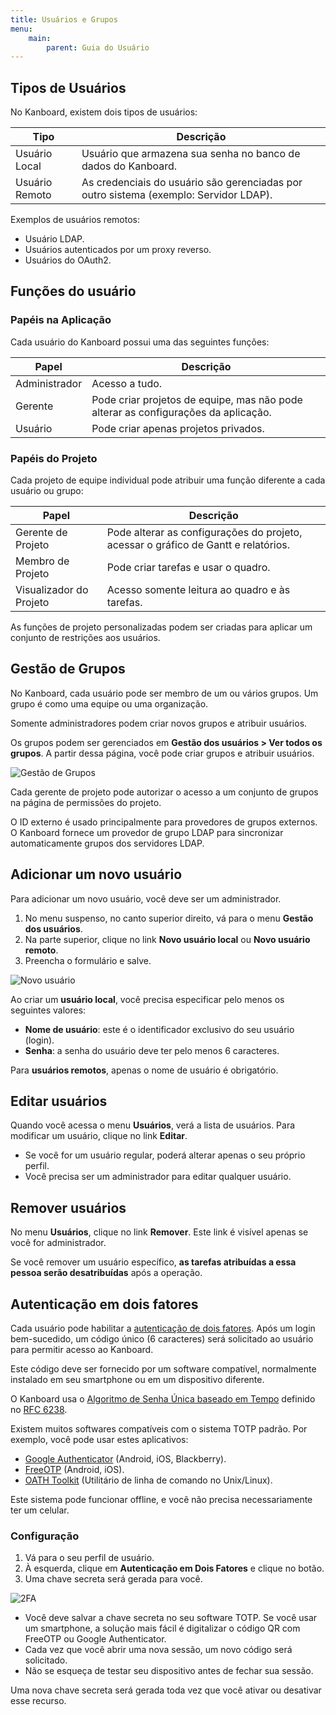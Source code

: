 ```yaml
---
title: Usuários e Grupos
menu:
    main:
        parent: Guia do Usuário
---
```


Tipos de Usuários
-----------------

No Kanboard, existem dois tipos de usuários:

Tipo           | Descrição
---------------| ----------------------------------------------------------
Usuário Local  | Usuário que armazena sua senha no banco de dados do Kanboard.
Usuário Remoto | As credenciais do usuário são gerenciadas por outro sistema (exemplo: Servidor LDAP).

Exemplos de usuários remotos:

-   Usuário LDAP.
-   Usuários autenticados por um proxy reverso.
-   Usuários do OAuth2.

Funções do usuário
------------------

### Papéis na Aplicação

Cada usuário do Kanboard possui uma das seguintes funções:

Papel                              | Descrição
-----------------------------------| -----------------------------------
Administrador                      | Acesso a tudo.
Gerente                            | Pode criar projetos de equipe, mas não pode alterar as configurações da aplicação.
Usuário                            | Pode criar apenas projetos privados.

### Papéis do Projeto

Cada projeto de equipe individual pode atribuir uma função diferente a
cada usuário ou grupo:

Papel                   | Descrição
------------------------| --------------------------------------------------------
Gerente de Projeto      | Pode alterar as configurações do projeto, acessar o gráfico de Gantt e relatórios.
Membro de Projeto       | Pode criar tarefas e usar o quadro.
Visualizador do Projeto | Acesso somente leitura ao quadro e às tarefas.

As funções de projeto personalizadas podem ser criadas para aplicar um
conjunto de restrições aos usuários.

Gestão de Grupos
----------------

No Kanboard, cada usuário pode ser membro de um ou vários grupos. Um
grupo é como uma equipe ou uma organização.

Somente administradores podem criar novos grupos e atribuir usuários.

Os grupos podem ser gerenciados em **Gestão dos usuários \> Ver todos os
grupos**. A partir dessa página, você pode criar grupos e atribuir usuários.

![Gestão de Grupos](/images/v1/groups-management.png)

Cada gerente de projeto pode autorizar o acesso a um conjunto de grupos
na página de permissões do projeto.

O ID externo é usado principalmente para provedores de grupos externos.
O Kanboard fornece um provedor de grupo LDAP para sincronizar
automaticamente grupos dos servidores LDAP.

Adicionar um novo usuário
-------------------------

Para adicionar um novo usuário, você deve ser um administrador.

1.  No menu suspenso, no canto superior direito, vá para o menu **Gestão
    dos usuários**.
2.  Na parte superior, clique no link **Novo usuário local** ou **Novo
    usuário remoto**.
3.  Preencha o formulário e salve.

![Novo usuário](/images/v1/new-user.png)

Ao criar um **usuário local**, você precisa especificar pelo menos os
seguintes valores:

-   **Nome de usuário**: este é o identificador exclusivo do seu usuário
    (login).
-   **Senha**: a senha do usuário deve ter pelo menos 6 caracteres.

Para **usuários remotos**, apenas o nome de usuário é obrigatório.

Editar usuários
---------------

Quando você acessa o menu **Usuários**, verá a lista de usuários.
Para modificar um usuário, clique no link **Editar**.

-   Se você for um usuário regular, poderá alterar apenas o seu próprio
    perfil.
-   Você precisa ser um administrador para editar qualquer usuário.

Remover usuários
----------------

No menu **Usuários**, clique no link **Remover**. Este link é visível
apenas se você for administrador.

Se você remover um usuário específico, **as tarefas atribuídas a essa
pessoa serão desatribuídas** após a operação.

Autenticação em dois fatores
----------------------------

Cada usuário pode habilitar a [autenticação de dois
fatores](http://en.wikipedia.org/wiki/Two_factor_authentication). Após
um login bem-sucedido, um código único (6 caracteres) será solicitado ao
usuário para permitir acesso ao Kanboard.

Este código deve ser fornecido por um software compatível, normalmente
instalado em seu smartphone ou em um dispositivo diferente.

O Kanboard usa o [Algoritmo de Senha Única baseado em
Tempo](http://en.wikipedia.org/wiki/Time-based_One-time_Password_Algorithm)
definido no [RFC 6238](http://tools.ietf.org/html/rfc6238).

Existem muitos softwares compatíveis com o sistema TOTP padrão. Por
exemplo, você pode usar estes aplicativos:

-   [Google
    Authenticator](https://github.com/google/google-authenticator/)
    (Android, iOS, Blackberry).
-   [FreeOTP](https://freeotp.github.io/) (Android, iOS).
-   [OATH Toolkit](http://www.nongnu.org/oath-toolkit/) (Utilitário de
    linha de comando no Unix/Linux).

Este sistema pode funcionar offline, e você não precisa necessariamente
ter um celular.

### Configuração

1.  Vá para o seu perfil de usuário.
2.  À esquerda, clique em **Autenticação em Dois Fatores** e clique no
    botão.
3.  Uma chave secreta será gerada para você.

![2FA](/images/v1/2fa.png)

-   Você deve salvar a chave secreta no seu software TOTP. Se você
    usar um smartphone, a solução mais fácil é digitalizar o código QR
    com FreeOTP ou Google Authenticator.
-   Cada vez que você abrir uma nova sessão, um novo código será
    solicitado.
-   Não se esqueça de testar seu dispositivo antes de fechar sua sessão.

Uma nova chave secreta será gerada toda vez que você ativar ou desativar
esse recurso.
